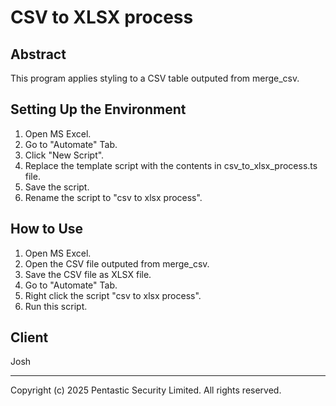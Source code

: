 # CSV to XLSX process

## Abstract
This program applies styling to a CSV table outputed from merge_csv.  

## Setting Up the Environment
1. Open MS Excel.
2. Go to "Automate" Tab.
3. Click "New Script".
4. Replace the template script with the contents in csv_to_xlsx_process.ts file.
5. Save the script.
6. Rename the script to "csv to xlsx process".

## How to Use
1. Open MS Excel.
2. Open the CSV file outputed from merge_csv.
3. Save the CSV file as XLSX file.
4. Go to "Automate" Tab.
5. Right click the script "csv to xlsx process".
6. Run this script.

## Client
Josh

---

Copyright (c) 2025 Pentastic Security Limited. All rights reserved.